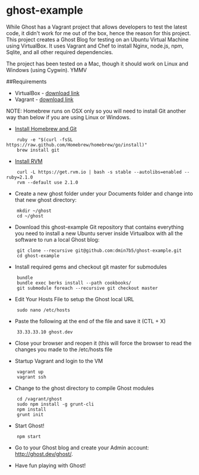 ghost-example
=============

While Ghost has a Vagrant project that allows developers to test the latest code, it didn't work for me out of the box, hence the reason for this project.  This project creates a Ghost Blog for testing on an Ubuntu Virtual Machine using VirtualBox.  It uses Vagrant and Chef to install Nginx, node.js, npm, Sqlite, and all other required dependencies.

The project has been tested on a Mac, though it should work on Linux and Windows (using Cygwin). YMMV

##Requirements

* VirtualBox - [download link](https://www.virtualbox.org/wiki/Downloads)
* Vagrant - [download link](http://www.vagrantup.com/downloads.html)

NOTE: Homebrew runs on OSX only so you will need to install Git another way than below if you are using Linux or Windows.

* [Install Homebrew and Git](http://brew.sh)

```
    ruby -e "$(curl -fsSL https://raw.github.com/Homebrew/homebrew/go/install)"
    brew install git
```

* [Install RVM](https://rvm.io/rvm/install)

```
    curl -L https://get.rvm.io | bash -s stable --autolibs=enabled --ruby=2.1.0
    rvm --default use 2.1.0
```

* Create a new ghost folder under your Documents folder and change into that new ghost directory:

```
    mkdir ~/ghost
    cd ~/ghost
```

* Download this ghost-example Git repository that contains everything you need to install a new Ubuntu server inside Virtualbox with all the software to run a local Ghost blog:

```
    git clone --recursive git@github.com:dmin7b5/ghost-example.git
    cd ghost-example
```

* Install required gems and checkout git master for submodules

```
    bundle
    bundle exec berks install --path cookbooks/
    git submodule foreach --recursive git checkout master
```
    
* Edit Your Hosts File to setup the Ghost local URL

```
    sudo nano /etc/hosts
```

* Paste the following at the end of the file and save it (CTL + X)

```
    33.33.33.10 ghost.dev
```
    
* Close your browser and reopen it (this will force the browser to read the changes you made to the /etc/hosts file

* Startup Vagrant and login to the VM

```
    vagrant up
    vagrant ssh
```

* Change to the ghost directory to compile Ghost modules

```
    cd /vagrant/ghost
    sudo npm install -g grunt-cli
    npm install
    grunt init
```
    
* Start Ghost!

```
    npm start
```
    
* Go to your Ghost blog and create your Admin account: http://ghost.dev/ghost/.

* Have fun playing with Ghost!



